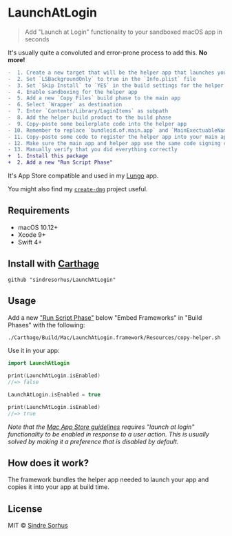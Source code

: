 # LaunchAtLogin

> Add "Launch at Login" functionality to your sandboxed macOS app in seconds

It's usually quite a convoluted and error-prone process to add this. **No more!**

```diff
-  1. Create a new target that will be the helper app that launches your app
-  2. Set `LSBackgroundOnly` to true in the `Info.plist` file
-  3. Set `Skip Install` to `YES` in the build settings for the helper app
-  4. Enable sandboxing for the helper app
-  5. Add a new `Copy Files` build phase to the main app
-  6. Select `Wrapper` as destination
-  7. Enter `Contents/Library/LoginItems` as subpath
-  8. Add the helper build product to the build phase
-  9. Copy-paste some boilerplate code into the helper app
- 10. Remember to replace `bundleid.of.main.app` and `MainExectuableName` with your own values
- 11. Copy-paste some code to register the helper app into your main app
- 12. Make sure the main app and helper app use the same code signing certificate
- 13. Manually verify that you did everything correctly
+  1. Install this package
+  2. Add a new "Run Script Phase"
```

It's App Store compatible and used in my [Lungo](https://blog.sindresorhus.com/lungo-b364a6c2745f) app.

You might also find my [`create-dmg`](https://github.com/sindresorhus/create-dmg) project useful.


## Requirements

- macOS 10.12+
- Xcode 9+
- Swift 4+


## Install with [Carthage](https://github.com/Carthage/Carthage#getting-started)

```
github "sindresorhus/LaunchAtLogin"
```


## Usage

Add a new ["Run Script Phase"](http://stackoverflow.com/a/39633955/64949) below "Embed Frameworks" in "Build Phases" with the following:

```sh
./Carthage/Build/Mac/LaunchAtLogin.framework/Resources/copy-helper.sh
```

Use it in your app:

```swift
import LaunchAtLogin

print(LaunchAtLogin.isEnabled)
//=> false

LaunchAtLogin.isEnabled = true

print(LaunchAtLogin.isEnabled)
//=> true
```

*Note that the [Mac App Store guidelines](https://developer.apple.com/app-store/review/guidelines/) requires "launch at login" functionality to be enabled in response to a user action. This is usually solved by making it a preference that is disabled by default.*


## How does it work?

The framework bundles the helper app needed to launch your app and copies it into your app at build time.


## License

MIT © [Sindre Sorhus](https://sindresorhus.com)
